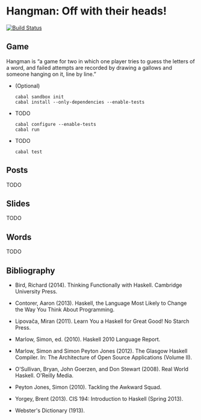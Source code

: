 # Hangman: Off with their heads!

[![Build Status][build-status-image]][build-status]

## Game

Hangman is “a game for two in which one player tries to guess the
letters of a word, and failed attempts are recorded by drawing a
gallows and someone hanging on it, line by line.”

- (Optional)

  ```
  cabal sandbox init
  cabal install --only-dependencies --enable-tests
  ```

- TODO

  ```
  cabal configure --enable-tests
  cabal run
  ```

- TODO

  ```
  cabal test
  ```

## Posts

TODO

## Slides

TODO

## Words

TODO

## Bibliography

- Bird, Richard (2014). Thinking Functionally with Haskell. Cambridge
  University Press.

- Contorer, Aaron (2013). Haskell, the Language Most Likely to Change
  the Way You Think About Programming.

- Lipovača, Miran (2011). Learn You a Haskell for Great Good! No
  Starch Press.

- Marlow, Simon, ed. (2010). Haskell 2010 Language Report.

- Marlow, Simon and Simon Peyton Jones (2012). The Glasgow Haskell
  Compiler. In: The Architecture of Open Source Applications (Volume
  II).

- O'Sullivan, Bryan, John Goerzen, and Don Stewart (2008). Real World
  Haskell. O'Reilly Media.

- Peyton Jones, Simon (2010). Tackling the Awkward Squad.

- Yorgey, Brent (2013). CIS 194: Introduction to Haskell (Spring
  2013).

- Webster's Dictionary (1913).

[build-status]: https://travis-ci.org/stackbuilders/hangman-off
[build-status-image]: https://travis-ci.org/stackbuilders/hangman-off.svg?branch=master
